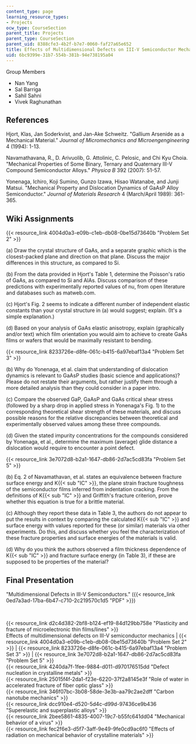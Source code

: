 ```yaml
---
content_type: page
learning_resource_types:
- Projects
ocw_type: CourseSection
parent_title: Projects
parent_type: CourseSection
parent_uid: 8388cfe3-4b2f-b7e7-0060-faf27a65e652
title: Effects of Multidimensional Defects on III-V Semiconductor Mechanics
uid: 6bc9399e-31b7-554b-381b-94e738195a04
---
```


Group Members

*   Nan Yang
*   Sal Barriga
*   Sahil Sahni
*   Vivek Raghunathan

References
----------

Hjort, Klas, Jan Soderkvist, and Jan-Ake Schweitz. "Gallium Arsenide as a Mechanical Material." _Journal of Micromechanics and Microengengineering_ 4 (1994): 1-13.

Navamathavana, R., D. Arivuolib, G. Attolinic, C. Pelosic, and Chi Kyu Choia. "Mechanical Properties of Some Binary, Ternary and Quaternary III-V Compound Semiconductor Alloys." _Physica B_ 392 (2007): 51-57.

Yonenaga, Ichiro, Koji Sumino, Gunzo Izawa, Hisao Watanabe, and Junji Matsui. "Mechanical Property and Dislocation Dynamics of GaAsP Alloy Semiconductor." _Journal of Materials Research_ 4 (March/April 1989): 361-365.

Wiki Assignments
----------------

{{< resource_link 4004d0a3-e09b-c1eb-db08-0be15d73640b "Problem Set 2" >}}

(a) Draw the crystal structure of GaAs, and a separate graphic which is the closest-packed plane and direction on that plane. Discuss the major differences in this structure, as compared to Si.

(b) From the data provided in Hjort's Table 1, determine the Poisson's ratio of GaAs, as compared to Si and AlAs. Discuss comparison of these predictions with experimentally reported values of nu, from open literature and databases such as matweb.com.

(c) Hjort's Fig. 2 seems to indicate a different number of independent elastic constants than your crystal structure in (a) would suggest; explain. (It's a simple explanation.)

(d) Based on your analysis of GaAs elastic anisotropy, explain (graphically and/or text) which film orientation you would aim to achieve to create GaAs films or wafers that would be maximally resistant to bending.

{{< resource_link 8233726e-d8fe-061c-b415-6a97ebaf13a4 "Problem Set 3" >}}

(b) Why do Yonenaga, et al. claim that understanding of dislocation dynamics is relevant to GaAsP studies (basic science and applications)? Please do not restate their arguments, but rather justify them through a more detailed analysis than they could consider in a paper intro.

(c) Compare the observed GaP, GaAsP and GaAs critical shear stress (followed by a sharp drop in applied stress in Yonenaga's Fig. 1) to the corresponding theoretical shear strength of these materials, and discuss possible reasons for the relative discrepancies between theoretical and experimentally observed values among these three compounds.

(d) Given the stated impurity concentrations for the compounds considered by Yonenaga, et al., determine the maximum (average) glide distance a dislocation would require to encounter a point defect.

{{< resource_link 3e7072d8-b2a1-1647-db86-2d7ac5cd83fa "Problem Set 5" >}}

(b) Eq. 2 of Navamathavan, et al. states an equivalence between fracture surface energy and K{{< sub "IC" >}}, the plane strain fracture toughness of the semiconductor films inferred from indentation cracking. From the definitions of K{{< sub "IC" >}} and Griffith's fracture criterion, prove whether this equation is true for a brittle material.

(c) Although they report these data in Table 3, the authors do not appear to put the results in context by comparing the calculated K{{< sub "IC" >}} and surface energy with values reported for these (or similar) materials via other experiments. Do this, and discuss whether you feel the characterization of these fracture properties and surface energies of the materials is valid.

(d) Why do you think the authors observed a film thickness dependence of K{{< sub "IC" >}} and fracture surface energy (in Table 3), if these are supposed to be properties of the material?

Final Presentation
------------------

"Multidimensional Defects in III-V Semiconductors." ({{< resource_link 0ed7a3ad-17ba-6b47-c710-2c219570c1d5 "PDF" >}})

  
  
 

{{< resource_link d2c4d382-2bf8-b124-ef19-84d129bb758e "Plasticity and fracture of microelectronic thin films/lines" >}}  
Effects of multidimensional defects on III-V semiconductor mechanics | {{< resource_link 4004d0a3-e09b-c1eb-db08-0be15d73640b "Problem Set 2" >}} | {{< resource_link 8233726e-d8fe-061c-b415-6a97ebaf13a4 "Problem Set 3" >}} | {{< resource_link 3e7072d8-b2a1-1647-db86-2d7ac5cd83fa "Problem Set 5" >}}  
{{< resource_link 4240da7f-1fee-9884-d011-d970176515dd "Defect nucleation in crystalline metals" >}}  
{{< resource_link 25015f4f-2da1-f23e-6220-37f2a8145e3f "Role of water in accelerated fracture of fiber optic glass" >}}  
{{< resource_link 346f07bc-3b08-58de-3e3b-aa79c2ae2dff "Carbon nanotube mechanics" >}}  
{{< resource_link dcc910e4-d520-5d4c-d99d-97436ce9b436 "Superelastic and superplastic alloys" >}}  
{{< resource_link 2bee5861-4835-4007-19c7-b55fc641dd04 "Mechanical behavior of a virus" >}}  
{{< resource_link fec2f6e3-d5f7-3aff-9e49-9fe0cd9ac6f0 "Effects of radiation on mechanical behavior of crystalline materials" >}}